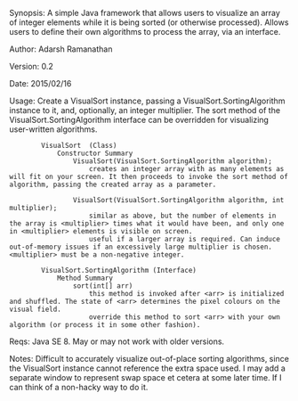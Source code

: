 Synopsis:	A simple Java framework that allows users to visualize an array of integer elements while it is being sorted (or otherwise processed).
			Allows users to define their own algorithms to process the array, via an interface.

Author:		Adarsh Ramanathan

Version:	0.2

Date:		2015/02/16

Usage:		Create a VisualSort instance, passing a VisualSort.SortingAlgorithm instance to it, and, optionally, an integer multiplier.
			The sort method of the VisualSort.SortingAlgorithm interface can be overridden for visualizing user-written algorithms.
			
			VisualSort	(Class)
				Constructor Summary
					VisualSort(VisualSort.SortingAlgorithm algorithm);
						creates an integer array with as many elements as will fit on your screen. It then proceeds to invoke the sort method of algorithm, passing the created array as a parameter.
					
					VisualSort(VisualSort.SortingAlgorithm algorithm, int multiplier);
						similar as above, but the number of elements in the array is <multiplier> times what it would have been, and only one in <multiplier> elements is visible on screen.
						useful if a larger array is required. Can induce out-of-memory issues if an excessively large multiplier is chosen. <multiplier> must be a non-negative integer.
						
			VisualSort.SortingAlgorithm	(Interface)
				Method Summary
					sort(int[] arr)
						this method is invoked after <arr> is initialized and shuffled. The state of <arr> determines the pixel colours on the visual field.
						override this method to sort <arr> with your own algorithm (or process it in some other fashion).

Reqs:		Java SE 8. May or may not work with older versions.				

Notes:		Difficult to accurately visualize out-of-place sorting algorithms, since the  VisualSort instance cannot reference the extra space used.
			I may add a separate window to represent swap space et cetera at some later time. If I can think of a non-hacky way to do it.